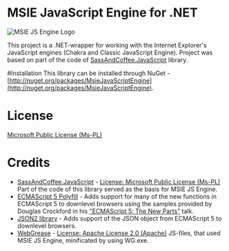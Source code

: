# MSIE JavaScript Engine for .NET

![MSIE JS Engine Logo](http://i.imgur.com/T3K5q.png)

This project is a .NET-wrapper for working with the Internet Explorer's JavaScript engines (Chakra and Classic JavaScript Engine). 
Project was based on part of the code of [SassAndCoffee.JavaScript](http://github.com/xpaulbettsx/SassAndCoffee) library.

#Installation
This library can be installed through NuGet - [http://nuget.org/packages/MsieJavaScriptEngine](http://nuget.org/packages/MsieJavaScriptEngine).

# License
[Microsoft Public License (Ms-PL)](http://github.com/Taritsyn/MsieJavaScriptEngine/blob/master/LICENSE.md)

# Credits

* [SassAndCoffee.JavaScript](http://github.com/xpaulbettsx/SassAndCoffee) - [License: Microsoft Public License (Ms-PL)](http://github.com/xpaulbettsx/SassAndCoffee/blob/master/COPYING) Part of the code of this library served as the basis for MSIE JS Engine.
* [ECMAScript 5 Polyfill](http://nuget.org/packages/ES5) - Adds support for many of the new functions in ECMAScript 5 to downlevel browsers using the samples provided by Douglas Crockford in his ["ECMAScript 5: The New Parts"](http://channel9.msdn.com/Events/MIX/MIX11/EXT13) talk.
* [JSON2 library](http://github.com/douglascrockford/JSON-js) - Adds support of the JSON object from ECMAScript 5 to downlevel browsers.
* [WebGrease](http://webgrease.codeplex.com/) - [License: Apache License 2.0 (Apache)](http://webgrease.codeplex.com/license) JS-files, that used MSIE JS Engine, minificated by using WG.exe.